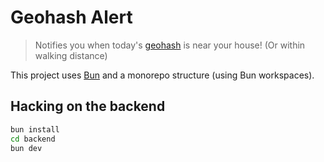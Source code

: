 # Geohash Alert

> Notifies you when today's [geohash](https://geohashing.site/geohashing/Main_Page) is near your house! (Or within walking distance)

This project uses [Bun](https://bun.com) and a monorepo structure (using Bun workspaces).

## Hacking on the backend

```bash
bun install
cd backend
bun dev
```
